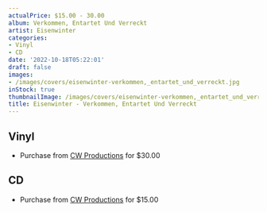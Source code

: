 ```yaml
---
actualPrice: $15.00 - 30.00
album: Verkommen, Entartet Und Verreckt
artist: Eisenwinter
categories:
- Vinyl
- CD
date: '2022-10-18T05:22:01'
draft: false
images:
- /images/covers/eisenwinter-verkommen,_entartet_und_verreckt.jpg
inStock: true
thumbnailImage: /images/covers/eisenwinter-verkommen,_entartet_und_verreckt-thumb.jpg
title: Eisenwinter - Verkommen, Entartet Und Verreckt
---
```


## Vinyl
* Purchase from [CW Productions](https://shop.cwproductions.net/products/eisenwinter-verkommen-entartet-und-verreckt-lp-1) for $30.00
## CD
* Purchase from [CW Productions](https://shop.cwproductions.net/products/eisenwinter-verkommen-entartet-und-verreckt-cd) for $15.00
